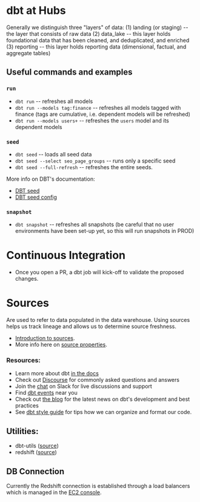 # dbt at Hubs

Generally we distinguish three "layers" of data:
(1) landing (or staging) -- the layer that consists of raw data
(2) data_lake -- this layer holds foundational data that has been cleaned, and deduplicated, and enriched
(3) reporting -- this layer holds reporting data (dimensional, factual, and aggregate tables)

## Useful commands and examples

### `run`
- `dbt run` -- refreshes all models
- `dbt run --models tag:finance` -- refreshes all models tagged with finance (tags are cumulative, i.e. dependent models will be refreshed)
- `dbt run --models users+` -- refreshes the `users` model and its dependent models

### `seed`
- `dbt seed` -- loads all seed data
- `dbt seed --select seo_page_groups` -- runs only a specific seed
- `dbt seed --full-refresh` -- refreshes the entire seeds.

More info on DBT's documentation:
- [DBT seed](https://docs.getdbt.com/docs/building-a-dbt-project/seeds)
- [DBT seed config](https://docs.getdbt.com/reference/seed-configs)

### `snapshot`
- `dbt snapshot` -- refreshes all snapshots (be careful that no user environments have been set-up yet, so this will run snapshots in PROD)

# Continuous Integration
- Once you open a PR, a dbt job will kick-off to validate the proposed changes.

# Sources
Are used to refer to data populated in the data warehouse. Using sources helps us track lineage and allows us to determine source freshness.
- [Introduction to sources](https://docs.getdbt.com/docs/building-a-dbt-project/using-sources).
- More info here on [source properties](https://docs.getdbt.com/reference/resource-properties/freshness).

### Resources:
- Learn more about dbt [in the docs](https://docs.getdbt.com/docs/introduction)
- Check out [Discourse](https://discourse.getdbt.com/) for commonly asked questions and answers
- Join the [chat](http://slack.getdbt.com/) on Slack for live discussions and support
- Find [dbt events](https://events.getdbt.com) near you
- Check out [the blog](https://blog.getdbt.com/) for the latest news on dbt's development and best practices
- See [dbt style guide](https://github.com/dbt-labs/corp/blob/master/dbt_style_guide.md) for tips how we can organize and format our code.

## Utilities:
- dbt-utils ([source](https://github.com/dbt-labs/dbt-utils))
- redshift ([source](https://github.com/dbt-labs/redshift))

## DB Connection
Currently the Redshift connection is established through a load balancers which is managed in the [EC2 console](https://eu-west-1.console.aws.amazon.com/ec2/v2/home?region=eu-west-1#LoadBalancers:sort=loadBalancerName).